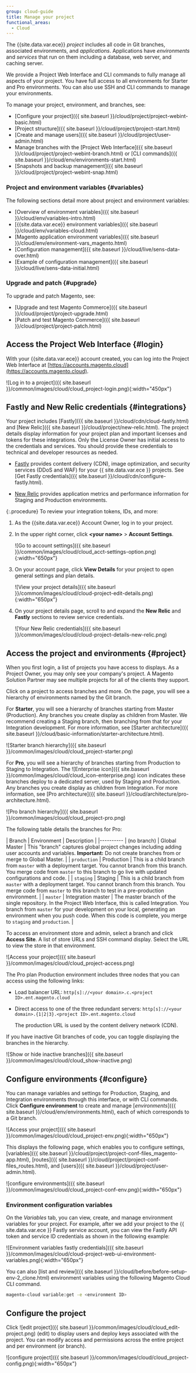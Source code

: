 ```yaml
---
group: cloud-guide
title: Manage your project
functional_areas:
  - Cloud
---
```


The {{site.data.var.ece}} *project* includes all code in Git branches, associated environments, and *applications*. Applications have *environments* and *services* that run on them including a database, web server, and caching server.

We provide a Project Web Interface and CLI commands to fully manage all aspects of your project. You have full access to all environments for Starter and Pro environments. You can also use SSH and CLI commands to manage your environments.

To manage your project, environment, and branches, see:

-  [Configure your project]({{ site.baseurl }}/cloud/project/project-webint-basic.html)
-  [Project structure]({{ site.baseurl }}/cloud/project/project-start.html)
-  [Create and manage users]({{ site.baseurl }}/cloud/project/user-admin.html)
-  Manage branches with the [Project Web Interface]({{ site.baseurl }}/cloud/project/project-webint-branch.html) or [CLI commands]({{ site.baseurl }}/cloud/env/environments-start.html)
-  [Snapshots and backup management]({{ site.baseurl }}/cloud/project/project-webint-snap.html)

### Project and environment variables {#variables}

The following sections detail more about project and environment variables:

-  [Overview of environment variables]({{ site.baseurl }}/cloud/env/variables-intro.html)
-  [{{site.data.var.ece}} environment variables]({{ site.baseurl }}/cloud/env/variables-cloud.html)
-  [Magento application environment variables]({{ site.baseurl }}/cloud/env/environment-vars_magento.html)
-  [Configuration management]({{ site.baseurl }}/cloud/live/sens-data-over.html)
-  [Example of configuration management]({{ site.baseurl }}/cloud/live/sens-data-initial.html)

### Upgrade and patch {#upgrade}

To upgrade and patch Magento, see:

-  [Upgrade and test Magento Commerce]({{ site.baseurl }}/cloud/project/project-upgrade.html)
-  [Patch and test Magento Commerce]({{ site.baseurl }}/cloud/project/project-patch.html)

## Access the Project Web Interface {#login}

With your {{site.data.var.ece}} account created, you can log into the Project Web Interface at [https://accounts.magento.cloud](https://accounts.magento.cloud).

![Log in to a project]({{ site.baseurl }}/common/images/cloud/cloud_project-login.png){:width="450px"}

## Fastly and New Relic credentials {#integrations}

Your project includes [Fastly]({{ site.baseurl }}/cloud/cdn/cloud-fastly.html) and [New Relic]({{ site.baseurl }}/cloud/project/new-relic.html). The project details display information for your project plan and important licenses and tokens for these integrations. Only the License Owner has initial access to the credentials and services. You should provide these credentials to technical and developer resources as needed.

-  [Fastly](https://www.fastly.com/) provides content delivery (CDN), image optimization, and security services (DDoS and WAF) for your {{ site.data.var.ece }} projects. See [Get Fastly credentials]({{ site.baseurl }}/cloud/cdn/configure-fastly.html).

-  [New Relic](https://newrelic.com) provides application metrics and performance information for Staging and Production environments.

{:.procedure}
To review your integration tokens, IDs, and more:

1. As the {{site.data.var.ece}} Account Owner, log in to your project.

1. In the upper right corner, click **&lt;your name>** > **Account Settings**.

   ![Go to account settings]({{ site.baseurl }}/common/images/cloud/cloud_acct-settings-option.png){:width="650px"}

1. On your account page, click **View Details** for your project to open general settings and plan details.

   ![View your project details]({{ site.baseurl }}/common/images/cloud/cloud-project-edit-details.png){:width="650px"}

1. On your project details page, scroll to and expand the **New Relic** and **Fastly** sections to review service credentials.

   ![Your New Relic credentials]({{ site.baseurl }}/common/images/cloud/cloud-project-details-new-relic.png)

## Access the project and environments {#project}

When you first login, a list of projects you have access to displays. As a Project Owner, you may only see your company's project. A Magento Solution Partner may see multiple projects for all of the clients they support.

Click on a project to access branches and more. On the page, you will see a hierarchy of environments named by the Git branch.

For **Starter**, you will see a hierarchy of branches starting from Master (Production). Any branches you create display as children from Master. We recommend creating a Staging branch, then branching from that for your Integration development. For more information, see [Starter architecture]({{ site.baseurl }}/cloud/basic-information/starter-architecture.html).

![Starter branch hierarchy]({{ site.baseurl }}/common/images/cloud/cloud_project-starter.png)

For **Pro**, you will see a hierarchy of branches starting from Production to Staging to Integration. The ![Enterprise icon]({{ site.baseurl }}/common/images/cloud/cloud_icon-enterprise.png) icon indicates these branches deploy to a dedicated server, used by Staging and Production. Any branches you create display as children from Integration. For more information, see [Pro architecture]({{ site.baseurl }}/cloud/architecture/pro-architecture.html).

![Pro branch hierarchy]({{ site.baseurl }}/common/images/cloud/cloud_project-pro.png)

The following table details the branches for Pro:

| Branch | Environment | Description |
|----------
| (no branch) | Global Master | This "branch" captures global project changes including adding user accounts and variables. **Important:** Do not create branches from or merge to Global Master. |
| `production` | Production | This is a child branch from `master` with a deployment target. You cannot branch from this branch. You merge code from `master` to this branch to go live with updated configurations and code. |
| `staging` | Staging | This is a child branch from `master` with a deployment target. You cannot branch from this branch. You merge code from `master` to this branch to test in a pre-production environment. |
| `master` | Integration master | The master branch of the single repository. In the Project Web Interface, this is called Integration. You branch from `master` for your development on your local, generating an environment when you push code. When this code is complete, you merge to `staging` and `production`. |

To access an environment store and admin, select a branch and click **Access Site**. A list of store URLs and SSH command display. Select the URL to view the store in that environment.

![Access your project]({{ site.baseurl }}/common/images/cloud/cloud_project-access.png)

The Pro plan Production environment includes three nodes that you can access using the following links:

-  Load balancer URL: `http[s]://<your domain>.c.<project ID>.ent.magento.cloud`
-  Direct access to one of the three redundant servers: `http[s]://<your domain>.{1|2|3}.<project ID>.ent.magento.cloud`

   The production URL is used by the content delivery network (CDN).

If you have inactive Git branches of code, you can toggle displaying the branches in the hierarchy.

![Show or hide inactive branches]({{ site.baseurl }}/common/images/cloud/cloud_show-inactive.png)

## Configure environments {#configure}

You can manage variables and settings for Production, Staging, and Integration environments through this interface, or with CLI commands. Click **Configure environment** to create and manage [*environments*]({{ site.baseurl }}/cloud/env/environments.html), each of which corresponds to a Git branch.

![Access your project]({{ site.baseurl }}/common/images/cloud/cloud_project-env.png){:width="650px"}

This displays the following page, which enables you to configure settings, [variables]({{ site.baseurl }}/cloud/project/project-conf-files_magento-app.html), [routes]({{ site.baseurl }}/cloud/project/project-conf-files_routes.html), and [users]({{ site.baseurl }}/cloud/project/user-admin.html).

![configure environments]({{ site.baseurl }}/common/images/cloud/cloud_project-conf-env.png){:width="650px"}

### Environment configuration variables

On the *Variables* tab, you can view, create, and manage environment variables for your project. For example, after we add your project to the {{ site.data.var.ece }} Fastly service account, you can view the Fastly API token and service ID credentials as shown in the following example:

![Environment variables fastly credentials]({{ site.baseurl }}/common/images/cloud/cloud-project-web-ui-environment-variables.png){:width="650px"}

You can also [list and review]({{ site.baseurl }}/cloud/before/before-setup-env-2_clone.html) environment variables using the following Magento Cloud CLI command.

```bash
magento-cloud variable:get -e <environment ID>
 ```

## Configure the project

Click ![edit project]({{ site.baseurl }}/common/images/cloud/cloud_edit-project.png) (edit) to display users and deploy keys associated with the project. You can modify access and permissions across the entire project and per environment (or branch).

![configure project]({{ site.baseurl }}/common/images/cloud/cloud_project-config.png){:width="650px"}
